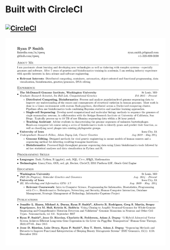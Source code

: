 # Built with CircleCI
## [![CircleCI](https://circleci.com/gh/RPSeq/resume.svg?style=shield)](https://circleci.com/gh/RPSeq/resume)
![Resume Screenshot](/ryan_p_smith_resume.png)
